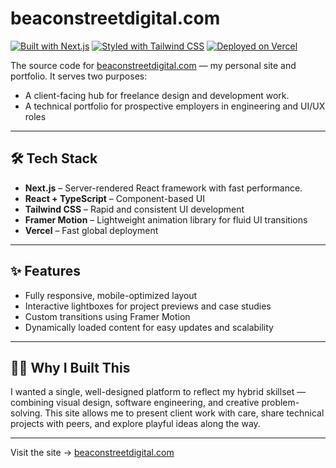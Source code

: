 # beaconstreetdigital.com

[![Built with Next.js](https://img.shields.io/badge/Built%20with-Next.js-000?logo=next.js&logoColor=white)](https://nextjs.org/)
[![Styled with Tailwind CSS](https://img.shields.io/badge/Styled%20with-Tailwind%20CSS-38B2AC?logo=tailwindcss&logoColor=white)](https://tailwindcss.com/)
[![Deployed on Vercel](https://img.shields.io/badge/Deployed%20on-Vercel-black?logo=vercel)](https://vercel.com/)

The source code for [beaconstreetdigital.com](https://beaconstreetdigital.com) — my personal site and portfolio. It serves two purposes:

- A client-facing hub for freelance design and development work.
- A technical portfolio for prospective employers in engineering and UI/UX roles

---

## 🛠 Tech Stack

- **Next.js** – Server-rendered React framework with fast performance.
- **React + TypeScript** – Component-based UI
- **Tailwind CSS** – Rapid and consistent UI development
- **Framer Motion** – Lightweight animation library for fluid UI transitions
- **Vercel** – Fast global deployment

---

## ✨ Features

- Fully responsive, mobile-optimized layout
- Interactive lightboxes for project previews and case studies
- Custom transitions using Framer Motion
- Dynamically loaded content for easy updates and scalability

---

## 🙋‍♂️ Why I Built This

I wanted a single, well-designed platform to reflect my hybrid skillset — combining visual design, software engineering, and creative problem-solving. This site allows me to present client work with care, share technical projects with peers, and explore playful ideas along the way.

---

Visit the site → [beaconstreetdigital.com](https://beaconstreetdigital.com)
